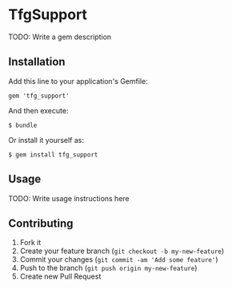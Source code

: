 # TfgSupport

TODO: Write a gem description

## Installation

Add this line to your application's Gemfile:

    gem 'tfg_support'

And then execute:

    $ bundle

Or install it yourself as:

    $ gem install tfg_support

## Usage

TODO: Write usage instructions here

## Contributing

1. Fork it
2. Create your feature branch (`git checkout -b my-new-feature`)
3. Commit your changes (`git commit -am 'Add some feature'`)
4. Push to the branch (`git push origin my-new-feature`)
5. Create new Pull Request
